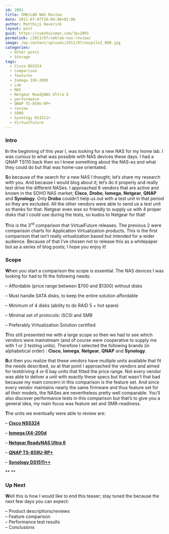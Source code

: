 ```yaml
---
id: 2001
title: SMB/LAB NAS Review
date: 2011-07-07T16:04:00+02:00
author: Matthijs Haverink
layout: post
guid: https://svenhuisman.com/?p=2001
permalink: /2011/07/smblab-nas-review/
image: /wp-content/uploads/2011/07/naspile1_800.jpg
categories:
  - Other posts
  - Storage
tags:
  - Cisco NSS324
  - comparison
  - features
  - Iomega IX4-200d
  - Lab
  - NAS
  - Netgear ReadyNAS Ultra 6
  - performance
  - QNAP TS-859U-RP+
  - review
  - SOHO
  - Synology RS1511+
  - VirtualFuture
---
```

### Intro

**I**n the beginning of this year I, was looking for a new NAS for my home lab. I was curious to what was possible with NAS devices these days. I had a QNAP TS110 back then so I knew something about the NAS-es and what they could do but that was home-use orientated.

**S**o because of the search for a new NAS I thought; let’s share my research with you. And because I would blog about it; let’s do it properly and really test drive the different NASes. I approached 6 vendors that are active and known in the SOHO NAS market; **Cisco**, **Drobo**, **Iomega**, **Netgear**, **QNAP** and **Synology**. Only **Drobo** couldn’t help us out with a test unit in that period so they are excluded. All the other vendors were able to send us a test unit so thanks for that. Netgear even was so friendly to supply us with 4 proper disks that I could use during the tests, so kudos to Netgear for that!

**T**his is the 3<sup>rd</sup> comparison that VirtualFuture releases. The previous 2 were comparison charts for Application Virtualization products. This is the first comparison that isn’t really virtualization based but intended for a wider audience. Because of that I’ve chosen not to release this as a whitepaper but as a series of blog posts; I hope you enjoy it!<!--more-->

### <a name="_Toc284795457">Scope</a>

**W**hen you start a comparison the scope is essential. The NAS devices I was looking for had to fit the following needs:

&#8211; Affordable (price range between $700 and $1300) without disks

&#8211; Must handle SATA disks, to keep the entire solution affordable

&#8211; Minimum of 4 disks (ability to do RAID 5 + hot spare)

&#8211; Minimal set of protocols: iSCSI and SMB

&#8211; Preferably Virtualization Solution certified

**T**his still presented me with a large scope so then we had to see which vendors were mainstream (and of course were cooperative to supply me with 1 or 2 testing units). Therefore I selected the following brands (in alphabetical order) : **Cisco**, **Iomega**, **Netgear**, **QNAP** and **Synology**.

**B**ut then you realize that these vendors have multiple units available that fit the needs described, so at that point I approached the vendors and aimed for testdriving 4 or 6 bay units that fitted the price range. Not every vendor was able to deliver a unit with exactly these specs but that wasn’t that bad because my main concern in this comparison is the feature set. And since every vendor maintains nearly the same firmware and thus feature set for all their models, the NASes are nevertheless pretty well comparable. You’ll also discover performance tests in this comparison but that’s to give you a general idea, my main focus was feature set and SMB-readiness.

**T**he units we eventually were able to review are:

&#8211; **<a href="https://www.cisco.com/en/US/products/ps10854/index.html" target="_blank"><span style="text-decoration: underline;">Cisco NSS324</span></a>**

&#8211; **<a href="https://iomega-eu-en.custhelp.com/app/answers/detail/a_id/22024" target="_blank"><span style="text-decoration: underline;">Iomega IX4-200d</span></a>**

&#8211; **<a href="https://www.netgear.com/home/products/storage/work-and-play/RNDU6000.aspx" target="_blank"><span style="text-decoration: underline;">Netgear ReadyNAS Ultra 6</span></a>**

&#8211; **<a href="https://www.qnap.com/pro_detail_feature.asp?p_id=185" target="_blank"><span style="text-decoration: underline;">QNAP TS-859U-RP+</span></a>**

&#8211; **<a href="https://www.synology.com/products/product.php?product_name=DS1511%2B&lang=enu" target="_blank"><span style="text-decoration: underline;">Synology DS1511++</span></a>**

** **

### Up Next

**W**ell this is how I would like to end this teaser; stay tuned the because the next few days you can expect:

&#8211; Product descriptions/reviews  
&#8211; Feature comparison  
&#8211; Performance test results  
&#8211; Conclusions